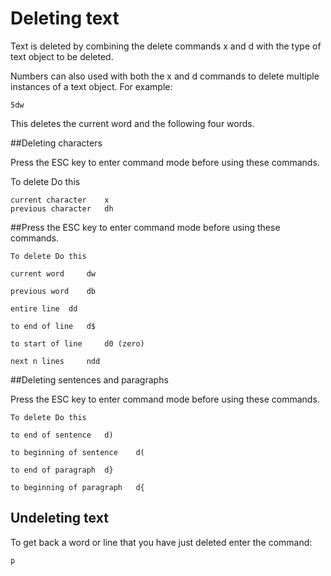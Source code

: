 # Deleting text

Text is deleted by combining the delete commands x and d with the type of text object to be deleted.

Numbers can also used with both the x and d commands to delete multiple instances of a text object. For example:

	5dw
This deletes the current word and the following four words.


##Deleting characters

Press the ESC key to enter command mode before using these commands.

To delete	 Do this

	current character	 x
	previous character	 dh


##Press the ESC key to enter command mode before using these commands.

	To delete Do this
	
	current word	 dw
	
	previous word	 db
	
	entire line	 dd
	
	to end of line	 d$
	
	to start of line	 d0 (zero)
	
	next n lines	 ndd

##Deleting sentences and paragraphs

Press the ESC key to enter command mode before using these commands.
	
	To delete Do this
	
	to end of sentence	 d)
	
	to beginning of sentence	d(
	
	to end of paragraph	 d}
	
	to beginning of paragraph	d{

## Undeleting text

To get back a word or line that you have just deleted enter the command:
	
	p